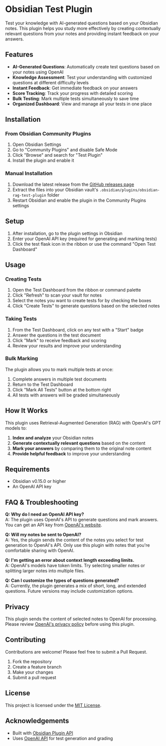 # Obsidian Test Plugin

Test your knowledge with AI-generated questions based on your Obsidian notes. This plugin helps you study more effectively by creating contextually relevant questions from your notes and providing instant feedback on your answers.

## Features

- **AI-Generated Questions**: Automatically create test questions based on your notes using OpenAI
- **Knowledge Assessment**: Test your understanding with customized questions at different difficulty levels
- **Instant Feedback**: Get immediate feedback on your answers
- **Score Tracking**: Track your progress with detailed scoring
- **Bulk Testing**: Mark multiple tests simultaneously to save time
- **Organized Dashboard**: View and manage all your tests in one place

## Installation

### From Obsidian Community Plugins

1. Open Obsidian Settings
2. Go to "Community Plugins" and disable Safe Mode
3. Click "Browse" and search for "Test Plugin"
4. Install the plugin and enable it

### Manual Installation

1. Download the latest release from the [GitHub releases page](https://github.com/aldo-g/obsidian-rag-test-plugin/releases)
2. Extract the files into your Obsidian vault's `.obsidian/plugins/obsidian-rag-test-plugin` folder
3. Restart Obsidian and enable the plugin in the Community Plugins settings

## Setup

1. After installation, go to the plugin settings in Obsidian
2. Enter your OpenAI API key (required for generating and marking tests)
3. Click the test flask icon in the ribbon or use the command "Open Test Dashboard"

## Usage

### Creating Tests

1. Open the Test Dashboard from the ribbon or command palette
2. Click "Refresh" to scan your vault for notes
3. Select the notes you want to create tests for by checking the boxes
4. Click "Create Tests" to generate questions based on the selected notes


### Taking Tests

1. From the Test Dashboard, click on any test with a "Start" badge
2. Answer the questions in the test document
3. Click "Mark" to receive feedback and scoring
4. Review your results and improve your understanding

### Bulk Marking

The plugin allows you to mark multiple tests at once:

1. Complete answers in multiple test documents
2. Return to the Test Dashboard
3. Click "Mark All Tests" button at the bottom right
4. All tests with answers will be graded simultaneously

## How It Works

This plugin uses Retrieval-Augmented Generation (RAG) with OpenAI's GPT models to:

1. **Index and analyze** your Obsidian notes
2. **Generate contextually relevant questions** based on the content
3. **Mark your answers** by comparing them to the original note content
4. **Provide helpful feedback** to improve your understanding

## Requirements

- Obsidian v0.15.0 or higher
- An OpenAI API key

## FAQ & Troubleshooting

**Q: Why do I need an OpenAI API key?**  
A: The plugin uses OpenAI's API to generate questions and mark answers. You can get an API key from [OpenAI's website](https://platform.openai.com/).

**Q: Will my notes be sent to OpenAI?**  
A: Yes, the plugin sends the content of the notes you select for test generation to OpenAI's API. Only use this plugin with notes that you're comfortable sharing with OpenAI.

**Q: I'm getting an error about context length exceeding limits.**  
A: OpenAI's models have token limits. Try selecting smaller notes or splitting larger notes into multiple files.

**Q: Can I customize the types of questions generated?**  
A: Currently, the plugin generates a mix of short, long, and extended questions. Future versions may include customization options.

## Privacy

This plugin sends the content of selected notes to OpenAI for processing. Please review [OpenAI's privacy policy](https://openai.com/privacy/) before using this plugin.

## Contributing

Contributions are welcome! Please feel free to submit a Pull Request.

1. Fork the repository
2. Create a feature branch
3. Make your changes
4. Submit a pull request

## License

This project is licensed under the [MIT License](LICENSE).

## Acknowledgements

- Built with [Obsidian Plugin API](https://github.com/obsidianmd/obsidian-api)
- Uses [OpenAI API](https://openai.com/api/) for test generation and grading
